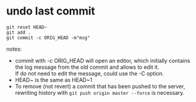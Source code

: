 # undo last commit
```
git reset HEAD~ 
git add .  
git commit -c ORIG_HEAD -m"msg"
```

notes:
- commit with -c ORIG_HEAD will open an editor, which initially contains the log message from the old commit and allows to edit it.  
If do not need to edit the message, could use the -C option.
- HEAD~ is the same as HEAD~1
- To remove (not revert) a commit that has been pushed to the server, rewriting history with `git push origin master --force` is necessary.